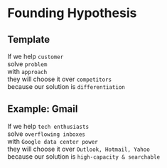 # Founding Hypothesis

## Template

If we help `customer`  
solve `problem`  
with `approach`  
they will choose it over `competitors`  
because our solution is `differentiation`

## Example: Gmail

If we help `tech enthusiasts`  
solve `overflowing inboxes`  
with `Google data center power`  
they will choose it over `Outlook, Hotmail, Yahoo`  
because our solution is `high-capacity & searchable`
